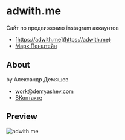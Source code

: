 adwith.me
===========================
Сайт по продвижению instagram аккаунтов
* [https://adwith.me](https://adwith.me)
* [Марк Пенштейн](https://vk.com/id283253066)

## About
by Александр Демяшев

* work@demyashev.com
* [ВКонтакте](https://vk.com/demyashev)

## Preview
![adwith.me](https://github.com/demyashev/adwith.me/raw/master/img/preview.png)
